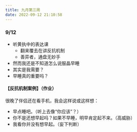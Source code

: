 ```yaml
---
title: 九月第三周
date: 2022-09-12 21:10:58
---
```

### 9/12
- 听黄执中的表达课
  - 翻来覆去在讲反抗机制
  - 善弈者，通盘无妙手
- 然而我还是不知道怎么说服晶早睡
- 其实是我需要？
- 早睡真的重要吗？

#### 【反抗机制案例】（作业）
很晚了伴侣还在看手机，我会这样说或这样想：

- 早点睡吧。（听上去像“你应该”？）
- 你不是还想早起吗？如果不早睡，明早肯定起不来。（高威胁）
- 我看你并没有想早起。（妄下判断）